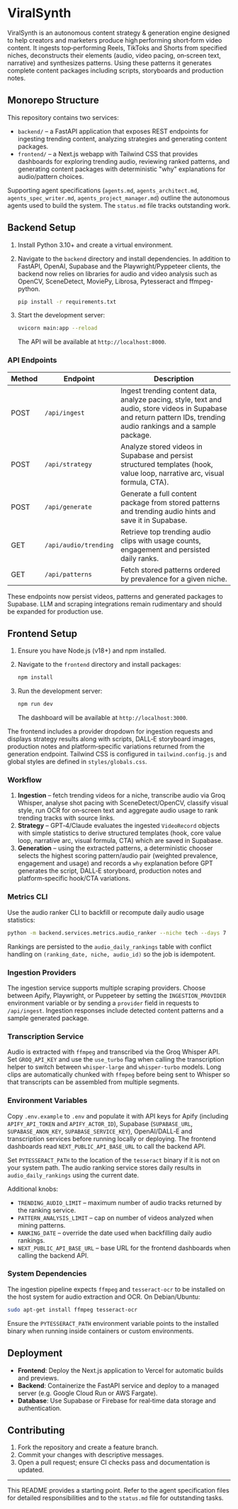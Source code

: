 # ViralSynth

ViralSynth is an autonomous content strategy & generation engine designed to help creators and marketers produce high performing short‑form video content. It ingests top‑performing Reels, TikToks and Shorts from specified niches, deconstructs their elements (audio, video pacing, on‑screen text, narrative) and synthesizes patterns. Using these patterns it generates complete content packages including scripts, storyboards and production notes.

## Monorepo Structure

This repository contains two services:

- `backend/` – a FastAPI application that exposes REST endpoints for ingesting trending content, analyzing strategies and generating content packages.
- `frontend/` – a Next.js webapp with Tailwind CSS that provides dashboards for exploring trending audio, reviewing ranked patterns, and generating content packages with deterministic "why" explanations for audio/pattern choices.

Supporting agent specifications (`agents.md`, `agents_architect.md`, `agents_spec_writer.md`, `agents_project_manager.md`) outline the autonomous agents used to build the system. The `status.md` file tracks outstanding work.

## Backend Setup

1. Install Python 3.10+ and create a virtual environment.
2. Navigate to the `backend` directory and install dependencies. In addition to FastAPI, OpenAI, Supabase and the Playwright/Pyppeteer clients, the backend now relies on libraries for audio and video analysis such as OpenCV, SceneDetect, MoviePy, Librosa, Pytesseract and ffmpeg-python.

   ```bash
   pip install -r requirements.txt
   ```

3. Start the development server:

   ```bash
   uvicorn main:app --reload
   ```

   The API will be available at `http://localhost:8000`.

### API Endpoints

| Method | Endpoint        | Description                          |
|-------|-----------------|--------------------------------------|
| POST  | `/api/ingest`      | Ingest trending content data, analyze pacing, style, text and audio, store videos in Supabase and return pattern IDs, trending audio rankings and a sample package. |
| POST  | `/api/strategy`    | Analyze stored videos in Supabase and persist structured templates (hook, value loop, narrative arc, visual formula, CTA). |
| POST  | `/api/generate`    | Generate a full content package from stored patterns and trending audio hints and save it in Supabase. |
| GET   | `/api/audio/trending` | Retrieve top trending audio clips with usage counts, engagement and persisted daily ranks. |
| GET   | `/api/patterns`       | Fetch stored patterns ordered by prevalence for a given niche. |

These endpoints now persist videos, patterns and generated packages to Supabase. LLM and scraping integrations remain rudimentary and should be expanded for production use.

## Frontend Setup

1. Ensure you have Node.js (v18+) and npm installed.
2. Navigate to the `frontend` directory and install packages:

   ```bash
   npm install
   ```

3. Run the development server:

   ```bash
   npm run dev
   ```

   The dashboard will be available at `http://localhost:3000`.

The frontend includes a provider dropdown for ingestion requests and displays strategy results along with scripts, DALL‑E storyboard images, production notes and platform‑specific variations returned from the generation endpoint. Tailwind CSS is configured in `tailwind.config.js` and global styles are defined in `styles/globals.css`.

### Workflow

1. **Ingestion** – fetch trending videos for a niche, transcribe audio via Groq Whisper, analyse shot pacing with SceneDetect/OpenCV, classify visual style, run OCR for on‑screen text and aggregate audio usage to rank trending tracks with source links.
2. **Strategy** – GPT‑4/Claude evaluates the ingested `VideoRecord` objects with simple statistics to derive structured templates (hook, core value loop, narrative arc, visual formula, CTA) which are saved in Supabase.
3. **Generation** – using the extracted patterns, a deterministic chooser selects the highest scoring pattern/audio pair (weighted prevalence, engagement and usage) and records a `why` explanation before GPT generates the script, DALL‑E storyboard, production notes and platform‑specific hook/CTA variations.

### Metrics CLI

Use the audio ranker CLI to backfill or recompute daily audio usage statistics:

```bash
python -m backend.services.metrics.audio_ranker --niche tech --days 7
```

Rankings are persisted to the `audio_daily_rankings` table with conflict handling on `(ranking_date, niche, audio_id)` so the job is idempotent.

### Ingestion Providers

The ingestion service supports multiple scraping providers. Choose between Apify, Playwright, or Puppeteer by setting the `INGESTION_PROVIDER` environment variable or by sending a `provider` field in requests to `/api/ingest`. Ingestion responses include detected content patterns and a sample generated package.

### Transcription Service

Audio is extracted with `ffmpeg` and transcribed via the Groq Whisper API. Set `GROQ_API_KEY` and use the `use_turbo` flag when calling the transcription helper to switch between `whisper-large` and `whisper-turbo` models. Long clips are automatically chunked with `ffmpeg` before being sent to Whisper so that transcripts can be assembled from multiple segments.

### Environment Variables

Copy `.env.example` to `.env` and populate it with API keys for Apify (including `APIFY_API_TOKEN` and `APIFY_ACTOR_ID`), Supabase (`SUPABASE_URL`, `SUPABASE_ANON_KEY`, `SUPABASE_SERVICE_KEY`), OpenAI/DALL‑E and transcription services before running locally or deploying. The frontend dashboards read `NEXT_PUBLIC_API_BASE_URL` to call the backend API.

Set `PYTESSERACT_PATH` to the location of the `tesseract` binary if it is not on your system path. The audio ranking service stores daily results in `audio_daily_rankings` using the current date.

Additional knobs:

- `TRENDING_AUDIO_LIMIT` – maximum number of audio tracks returned by the ranking service.
- `PATTERN_ANALYSIS_LIMIT` – cap on number of videos analyzed when mining patterns.
- `RANKING_DATE` – override the date used when backfilling daily audio rankings.
- `NEXT_PUBLIC_API_BASE_URL` – base URL for the frontend dashboards when calling the backend API.

### System Dependencies

The ingestion pipeline expects `ffmpeg` and `tesseract-ocr` to be installed on the host system for audio extraction and OCR. On Debian/Ubuntu:

```bash
sudo apt-get install ffmpeg tesseract-ocr
```

Ensure the `PYTESSERACT_PATH` environment variable points to the installed binary when running inside containers or custom environments.

## Deployment

- **Frontend**: Deploy the Next.js application to Vercel for automatic builds and previews.
- **Backend**: Containerize the FastAPI service and deploy to a managed server (e.g. Google Cloud Run or AWS Fargate).
- **Database**: Use Supabase or Firebase for real‑time data storage and authentication.

## Contributing

1. Fork the repository and create a feature branch.
2. Commit your changes with descriptive messages.
3. Open a pull request; ensure CI checks pass and documentation is updated.

---

This README provides a starting point. Refer to the agent specification files for detailed responsibilities and to the `status.md` file for outstanding tasks.
